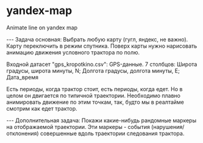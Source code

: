# yandex-map
Animate line on yandex map

--- Задача основная:
Выбрать любую карту (гугл, яндекс, не важно).
Карту переключить в режим спутника.
Поверх карты нужно нарисовать анимацию движения условного трактора по полю.

Входной датасет "gps_kropotkino.csv":
GPS-данные. 7 столбцов:
Широта градусы, широта минуты, N;
Долгота градусы, долгота минуты, E;
Дата_время

Есть периоды, когда трактор стоит, есть периоды, когда едет. Но в целом он двигается по типичной траектории.
Необходимо плавно анимировать движение по этим точкам, так, будто мы в реалтайме смотрим как едет трактор.

--- Дополнительная задача:
Покажи какие-нибудь рандомные маркеры на отображаемой траектории. 
Эти маркеры - события (нарушения/отклонения) совершенные вдоль траектории следования трактора.
